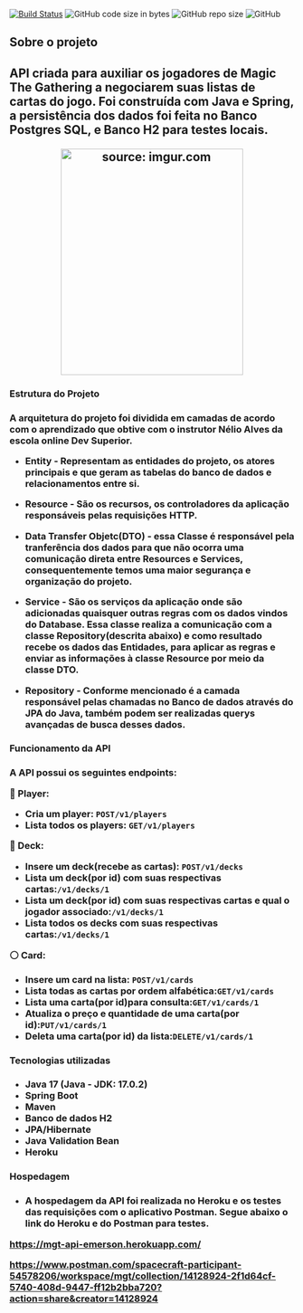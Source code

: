 
[![Build Status](https://travis-ci.org/mariazevedo88/travels-java-api.svg?branch=master)](https://travis-ci.org/mariazevedo88/travels-java-api) ![GitHub code size in bytes](https://img.shields.io/github/languages/code-size/mariazevedo88/travels-java-api) ![GitHub repo size](https://img.shields.io/github/repo-size/mariazevedo88/travels-java-api)  ![GitHub](https://img.shields.io/github/license/mariazevedo88/travels-java-api)

<h2>Sobre o projeto<h2/>
<p align> API criada para auxiliar os jogadores de Magic The Gathering a negociarem suas listas de cartas do jogo. Foi construída com Java e Spring, a persistência dos dados foi feita no Banco Postgres SQL, e Banco H2 para testes locais.</P>


<p align="center">
  <a href="https://imgur.com/yz1c5YM">
     <img src="https://i.imgur.com/yz1c5YM.jpg" title="source: imgur.com" width="80%" height="400px" align-content="center"/>    
  </a>
</p>

<h3>Estrutura do Projeto<h3/>

<p>A arquitetura do projeto foi dividida em camadas de acordo com o aprendizado que obtive com o instrutor Nélio Alves da escola online Dev Superior.  </p>

* Entity - Representam as entidades do projeto, os atores principais e que geram as tabelas do banco de dados e relacionamentos entre si.

* Resource - São os recursos, os controladores da aplicação responsáveis pelas requisições HTTP. 

* Data Transfer Objetc(DTO) - essa Classe é responsável pela tranferência dos dados para que não ocorra uma comunicação direta entre Resources e Services, consequentemente temos uma maior segurança e organização do projeto. 

* Service - São os serviços da aplicação onde são adicionadas quaisquer outras regras com os dados vindos do Database. Essa classe realiza a comunicação com a classe Repository(descrita abaixo) e como resultado recebe os dados das Entidades, para aplicar as regras e enviar as informações  à classe Resource por meio da classe DTO.    

* Repository - Conforme mencionado é a camada responsável pelas chamadas no Banco de dados através do JPA do Java, também podem ser realizadas querys avançadas de busca desses dados.  

<h3>Funcionamento da API<h3/>

A API  possui os seguintes endpoints:

:red_circle: Player: 
* Cria um player: `POST/v1/players`
* Lista todos os players: `GET/v1/players`

:large_blue_circle: Deck:  
* Insere um deck(recebe as cartas): `POST/v1/decks`
* Lista um deck(por id) com suas respectivas cartas:`/v1/decks/1`
* Lista um deck(por id) com suas respectivas cartas e qual o jogador associado:`/v1/decks/1`
* Lista todos os decks com suas respectivas cartas:`/v1/decks/1`

:white_circle: Card:  
* Insere um card na lista: `POST/v1/cards`
* Lista todas as cartas por ordem alfabética:`GET/v1/cards`
* Lista uma carta(por id)para consulta:`GET/v1/cards/1`
* Atualiza o preço e quantidade de uma carta(por id):`PUT/v1/cards/1`
* Deleta uma carta(por id) da lista:`DELETE/v1/cards/1` 

<h3>Tecnologias utilizadas<h3/>

* **Java 17 (Java - JDK: 17.0.2)**
* **Spring Boot**
* **Maven**
* **Banco de dados H2**
* **JPA/Hibernate**
* **Java Validation Bean**
* **Heroku**

<h3>Hospedagem<h3/>

* A hospedagem da API  foi realizada no Heroku e os testes das requisições com o aplicativo Postman. Segue abaixo o link do Heroku e do Postman para testes.

https://mgt-api-emerson.herokuapp.com/

https://www.postman.com/spacecraft-participant-54578206/workspace/mgt/collection/14128924-2f1d64cf-5740-408d-9447-ff12b2bba720?action=share&creator=14128924



